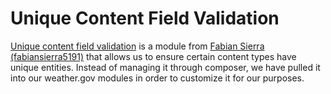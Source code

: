 # Unique Content Field Validation

[Unique content field validation](https://www.drupal.org/project/unique_content_field_validation) is a module from [Fabian Sierra (fabiansierra5191)](https://www.drupal.org/u/fabiansierra5191) that allows us to ensure certain content types have unique entities. Instead of managing it through composer, we have pulled it into our weather.gov modules in order to customize it for our purposes. 
